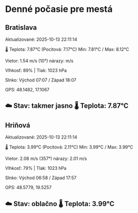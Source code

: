 ﻿# Denné počasie pre mestá

## Bratislava
Aktualizované: 2025-10-13 22:11:14

🌡️ Teplota: 7.87°C 
(Pocitová: 7.17°C)
Min: 7.81°C / Max: 8.12°C

Vietor: 1.54 m/s    (10°) 
nárazy:  m/s

Vlhkosť: 89% | Tlak: 1023 hPa

Slnko: Východ 07:07 / Západ 18:07

GPS: 48.1482, 17.1067

☁️ Stav: takmer jasno        🌡️ Teplota: 7.87°C
---

## Hriňová
Aktualizované: 2025-10-13 22:11:14

🌡️ Teplota: 3.99°C 
(Pocitová: 2.11°C)
Min: 3.99°C / Max: 3.99°C

Vietor: 2.08 m/s (357°)
nárazy: 2.01 m/s

Vlhkosť: 79% | Tlak: 1023 hPa

Slnko: Východ 06:58 / Západ 17:57

GPS: 48.5779, 19.5257

☁️ Stav: oblačno        🌡️ Teplota: 3.99°C
---

